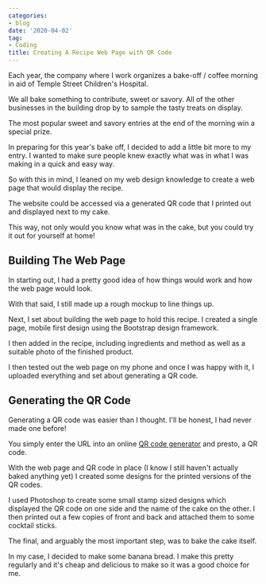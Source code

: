 ```yaml
---
categories:
- blog
date: '2020-04-02'
tag:
- Coding
title: Creating A Recipe Web Page with QR Code
---
```


Each year, the company where I work organizes a bake-off / coffee morning in aid of Temple Street Children's Hospital.

We all bake something to contribute, sweet or savory. All of the other businesses in the building drop by to sample the tasty treats on display.

The most popular sweet and savory entries at the end of the morning win a special prize.

In preparing for this year's bake off, I decided to add a little bit more to my entry. I wanted to make sure people knew exactly what was in what I was making in a quick and easy way.

So with this in mind, I leaned on my web design knowledge to create a web page that would display the recipe.

The website could be accessed via a generated QR code that I printed out and displayed next to my cake.

This way, not only would you know what was in the cake, but you could try it out for yourself at home!

## Building The Web Page

In starting out, I had a pretty good idea of how things would work and how the web page would look.

With that said, I still made up a rough mockup to line things up.

Next, I set about building the web page to hold this recipe. I created a single page, mobile first design using the Bootstrap design framework.

I then added in the recipe, including ingredients and method as well as a suitable photo of the finished product.

I then tested out the web page on my phone and once I was happy with it, I uploaded everything and set about generating a QR code.

## Generating the QR Code

Generating a QR code was easier than I thought. I'll be honest, I had never made one before!

You simply enter the URL into an online [QR code generator](https://www.qr-code-generator.com/) and presto, a QR code. 

With the web page and QR code in place (I know I still haven't actually baked anything yet) I created some designs for the printed versions of the QR codes.

I used Photoshop to create some small stamp sized designs which displayed the QR code on one side and the name of the cake on the other. I then printed out a few copies of front and back and attached them to some cocktail sticks.

The final, and arguably the most important step, was to bake the cake itself.

In my case, I decided to make some banana bread. I make this pretty regularly and it's cheap and delicious to make so it was a good choice for me.